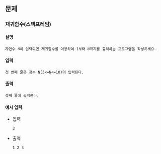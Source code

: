 ## 문제

### 재귀함수(스택프레임)

#### 설명
```
자연수 N이 입력되면 재귀함수를 이용하여 1부터 N까지를 출력하는 프로그램을 작성하세요.
```

#### 입력
```
첫 번째 줄은 정수 N(3<=N<=10)이 입력된다.
```

#### 출력
```
첫째 줄에 출력한다.
```

#### 예시 입력
- 입력
    ```
    3
    ```
- 출력
    ```
    1 2 3
    ```